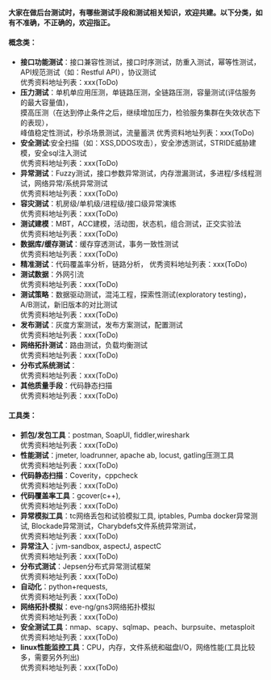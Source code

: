 #### 大家在做后台测试时，有哪些测试手段和测试相关知识，欢迎共建。以下分类，如有不准确，不正确的，欢迎指正。

#### 概念类：  
- **接口功能测试**：接口兼容性测试，接口时序测试，防重入测试，幂等性测试，API规范测试（如：Restful API），协议测试  
    优秀资料地址列表：xxx(ToDo)      
- **压力测试**：单机单应用压测，单链路压测，全链路压测，容量测试(评估服务的最大容量值)，  
         摸高压测（在达到停止条件之后，继续增加压力，检验服务集群在失效状态下的表现），  
         峰值稳定性测试，秒杀场景测试，流量蓄洪
     优秀资料地址列表：xxx(ToDo)          
- **安全测试**:安全扫描（如：XSS,DDOS攻击），安全渗透测试，STRIDE威胁建模，安全sql注入测试  
    优秀资料地址列表：xxx(ToDo)  
- **异常测试**：Fuzzy测试，接口参数异常测试，内存泄漏测试，多进程/多线程测试，网络异常/系统异常测试  
    优秀资料地址列表：xxx(ToDo)  
- **容灾测试**：机房级/单机级/进程级/接口级异常演练  
    优秀资料地址列表：xxx(ToDo)  
- **测试建模**：MBT，ACC建模，活动图，状态机，组合测试，正交实验法  
    优秀资料地址列表：xxx(ToDo)  
- **数据库/缓存测试**：缓存穿透测试，事务一致性测试  
    优秀资料地址列表：xxx(ToDo)  
- **精准测试**：代码覆盖率分析，链路分析， 
    优秀资料地址列表：xxx(ToDo)   
- **测试数据**：外网引流  
    优秀资料地址列表：xxx(ToDo)  
- **测试策略**：数据驱动测试，混沌工程，探索性测试(exploratory testing)，A/B测试，新旧版本的对比测试  
    优秀资料地址列表：xxx(ToDo)  
- **发布测试**：灰度方案测试，发布方案测试，配置测试  
    优秀资料地址列表：xxx(ToDo)  
- **网络拓扑测试**：路由测试，负载均衡测试  
    优秀资料地址列表：xxx(ToDo)  
- **分布式系统测试**：  
    优秀资料地址列表：xxx(ToDo)  
- **其他质量手段**：代码静态扫描  
    优秀资料地址列表：xxx(ToDo)  

#### 工具类：
- **抓包/发包工具**：postman, SoapUI, fiddler,wireshark  
    优秀资料地址列表：xxx(ToDo)  
- **性能测试**：jmeter, loadrunner, apache ab, locust, gatling压测工具  
    优秀资料地址列表：xxx(ToDo)  
- **代码静态扫描**：Coverity，cppcheck  
    优秀资料地址列表：xxx(ToDo)  
- **代码覆盖率工具**：gcover(c++),  
    优秀资料地址列表：xxx(ToDo)  
- **异常模拟工具**：tc网络丢包和试验模拟工具, iptables, Pumba docker异常测试, Blockade异常测试，Charybdefs文件系统异常测试，  
    优秀资料地址列表：xxx(ToDo)  
- **异常注入**：jvm-sandbox, aspectJ, aspectC  
    优秀资料地址列表：xxx(ToDo)  
- **分布式测试**：Jepsen分布式异常测试框架  
    优秀资料地址列表：xxx(ToDo)   
- **自动化**：python+requests,   
    优秀资料地址列表：xxx(ToDo)  
- **网络拓扑模拟**：eve-ng/gns3网络拓扑模拟  
    优秀资料地址列表：xxx(ToDo)  
- **安全测试工具**：nmap、scapy、sqlmap、peach、burpsuite、metasploit  
    优秀资料地址列表：xxx(ToDo)  
- **linux性能监控工具**：CPU，内存，文件系统和磁盘I/O，网络性能(工具比较多，需要另外列出)  
    优秀资料地址列表：xxx(ToDo)  
